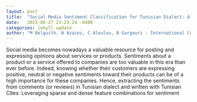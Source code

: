 ```yaml
---
layout: post
title:  "Social Media Sentiment Classification for Tunisian Dialect: A Deep Learning Approach"
date:   2022-06-27 23:23:24 -0400
categories: jekyll update
author: "M Belguith, N Azaiez, C Aloulou, B Gargouri - International Conference on Intelligent , 2022"
---
```

Social media becomes nowadays a valuable resource for posting and expressing opinions about services or products. Sentiments about a product or a service offered to companies are too valuable in this era than ever before. Indeed, knowing whether their customers are expressing positive, neutral or negative sentiments toward their products can be of a high importance for these companies. Hence, extracting the sentiments from comments (or reviews) in Tunisian dialect and written with Tunisian  Cites: Leveraging sparse and dense feature combinations for sentiment